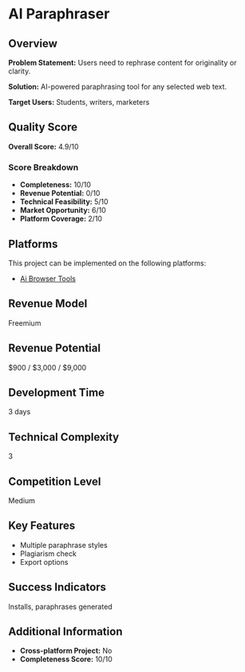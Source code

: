 # AI Paraphraser

## Overview
**Problem Statement:** Users need to rephrase content for originality or clarity.

**Solution:** AI-powered paraphrasing tool for any selected web text.

**Target Users:** Students, writers, marketers

## Quality Score
**Overall Score:** 4.9/10

### Score Breakdown
- **Completeness:** 10/10
- **Revenue Potential:** 0/10
- **Technical Feasibility:** 5/10
- **Market Opportunity:** 6/10
- **Platform Coverage:** 2/10

## Platforms
This project can be implemented on the following platforms:
- [Ai Browser Tools](./platforms/ai-browser-tools/)

## Revenue Model
Freemium

## Revenue Potential
$900 / $3,000 / $9,000

## Development Time
3 days

## Technical Complexity
3

## Competition Level
Medium

## Key Features
- Multiple paraphrase styles
- Plagiarism check
- Export options

## Success Indicators
Installs, paraphrases generated

## Additional Information
- **Cross-platform Project:** No
- **Completeness Score:** 10/10

